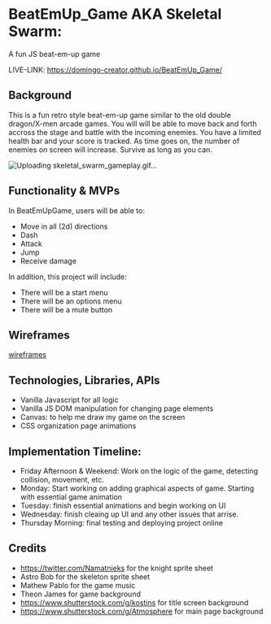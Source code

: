 # BeatEmUp_Game AKA Skeletal Swarm:
A fun JS beat-em-up game

LIVE-LINK: https://domingo-creator.github.io/BeatEmUp_Game/

## Background 
  This is a fun retro style beat-em-up game similar to the old double dragon/X-men arcade games. You will will be able to move back and forth accross the stage and battle with the incoming enemies. You have a limited health bar and your score is tracked.  As time goes on, the number of enemies on screen will increase.  Survive as long as you can.

![Uploading skeletal_swarm_gameplay.gif…]()


## Functionality & MVPs
In BeatEmUpGame, users will be able to:

+ Move in all (2d) directions
+ Dash
+ Attack
+ Jump
+ Receive damage



In addition, this project will include: 

+ There will be a start menu 
+ There will be an options menu
+ There will be a mute button



## Wireframes
[wireframes](https://wireframe.cc/i5caUj)






## Technologies, Libraries, APIs 
+ Vanilla Javascript for all logic
+ Vanilla JS DOM manipulation for changing page elements
+ Canvas: to help me draw my game on the screen 
+ CSS organization page animations


## Implementation Timeline:

+ Friday Afternoon & Weekend: Work on the logic of the game, detecting collision, movement, etc. 
+ Monday: Start working on adding graphical aspects of game. Starting with essential game animation 
+ Tuesday: finish essential animations and begin working on UI 
+ Wednesday: finish cleaing up UI and any other issues that arrise.
+ Thursday Morning: final testing and deploying project online




## Credits
+ https://twitter.com/Namatnieks for the knight sprite sheet
+ Astro Bob for the skeleton sprite sheet
+ Mathew Pablo for the game music
+ Theon James for game background
+ https://www.shutterstock.com/g/kostins for title screen background
+ https://www.shutterstock.com/g/Atmosphere for main page background




